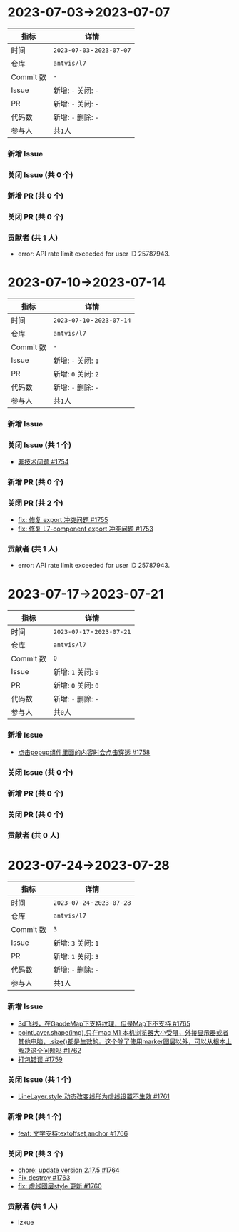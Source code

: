 # 2023-07-03->2023-07-07

| 指标 | 详情 |
| --- | --- |
|时间| `2023-07-03`-`2023-07-07` |
|仓库|`antvis/l7`|
|Commit 数|`-`|
|Issue|新增: `-` 关闭: `-`|
|PR|新增: `-` 关闭: `-`|
|代码数|新增: `-` 删除: `-`|
|参与人|共`1`人|
### 新增 Issue



### 关闭 Issue (共 0 个)



### 新增 PR (共 0 个)



### 关闭 PR (共 0 个)



### 贡献者 (共 1 人)

- error: API rate limit exceeded for user ID 25787943.



# 2023-07-10->2023-07-14

| 指标 | 详情 |
| --- | --- |
|时间| `2023-07-10`-`2023-07-14` |
|仓库|`antvis/l7`|
|Commit 数|`-`|
|Issue|新增: `-` 关闭: `1`|
|PR|新增: `0` 关闭: `2`|
|代码数|新增: `-` 删除: `-`|
|参与人|共`1`人|
### 新增 Issue



### 关闭 Issue (共 1 个)

- [非技术问题 #1754](https://github.com/antvis/L7/issues/1754)

### 新增 PR (共 0 个)



### 关闭 PR (共 2 个)

- [fix: 修复 export 冲突问题 #1755](https://github.com/antvis/L7/pull/1755)
- [fix: 修复 L7-component export 冲突问题 #1753](https://github.com/antvis/L7/pull/1753)

### 贡献者 (共 1 人)

- error: API rate limit exceeded for user ID 25787943.



# 2023-07-17->2023-07-21

| 指标 | 详情 |
| --- | --- |
|时间| `2023-07-17`-`2023-07-21` |
|仓库|`antvis/l7`|
|Commit 数|`0`|
|Issue|新增: `1` 关闭: `0`|
|PR|新增: `0` 关闭: `0`|
|代码数|新增: `-` 删除: `-`|
|参与人|共`0`人|
### 新增 Issue

- [点击popup组件里面的内容时会点击穿透 #1758](https://github.com/antvis/L7/issues/1758)

### 关闭 Issue (共 0 个)



### 新增 PR (共 0 个)



### 关闭 PR (共 0 个)



### 贡献者 (共 0 人)





# 2023-07-24->2023-07-28

| 指标 | 详情 |
| --- | --- |
|时间| `2023-07-24`-`2023-07-28` |
|仓库|`antvis/l7`|
|Commit 数|`3`|
|Issue|新增: `3` 关闭: `1`|
|PR|新增: `1` 关闭: `3`|
|代码数|新增: `-` 删除: `-`|
|参与人|共`1`人|
### 新增 Issue

- [3d飞线，在GaodeMap下支持纹理，但是Map下不支持 #1765](https://github.com/antvis/L7/issues/1765)
- [pointLayer.shape(img),只在mac M1 本机浏览器大小受限，外接显示器或者其他电脑，.size()都是生效的。这个除了使用marker图层以外，可以从根本上解决这个问题吗 #1762](https://github.com/antvis/L7/issues/1762)
- [打包错误 #1759](https://github.com/antvis/L7/issues/1759)

### 关闭 Issue (共 1 个)

- [LineLayer.style 动态改变线形为虚线设置不生效 #1761](https://github.com/antvis/L7/issues/1761)

### 新增 PR (共 1 个)

- [feat: 文字支持textoffset,anchor #1766](https://github.com/antvis/L7/pull/1766)

### 关闭 PR (共 3 个)

- [chore: update version 2.17.5 #1764](https://github.com/antvis/L7/pull/1764)
- [Fix destroy #1763](https://github.com/antvis/L7/pull/1763)
- [fix: 虚线图层style 更新 #1760](https://github.com/antvis/L7/pull/1760)

### 贡献者 (共 1 人)

- lzxue

